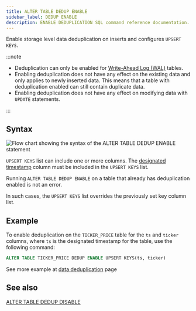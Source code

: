 ```yaml
---
title: ALTER TABLE DEDUP ENABLE
sidebar_label: DEDUP ENABLE
description: ENABLE DEDUPLICATION SQL command reference documentation.
---
```


Enable storage level data deduplication on inserts and configures `UPSERT KEYS`.

:::note

- Deduplication can only be enabled for
  [Write-Ahead Log (WAL)](/docs/concept/write-ahead-log) tables.
- Enabling deduplication does not have any effect on the existing data and only
  applies to newly inserted data. This means that a table with deduplication
  enabled can still contain duplicate data.
- Enabling deduplication does not have any effect on modifying data with
  `UPDATE` statements.

:::

## Syntax

![Flow chart showing the syntax of the ALTER TABLE DEDUP ENABLE statement](/img/docs/diagrams/enableDedup.svg)

`UPSERT KEYS` list can include one or more columns. The [designated timestamp](/docs/concept/designated-timestamp) column must be
  included in the `UPSERT KEYS` list.

Running `ALTER TABLE DEDUP ENABLE` on a table that already has deduplication
enabled is not an error.

In such cases, the `UPSERT KEYS` list overrides the previously set key column
list.

## Example

To enable deduplication on the `TICKER_PRICE` table for the `ts` and `ticker`
columns, where `ts` is the designated timestamp for the table, use the following
command:

```sql
ALTER TABLE TICKER_PRICE DEDUP ENABLE UPSERT KEYS(ts, ticker)
```

See more example at [data deduplication](/docs/concept/deduplication#example)
page

## See also

[ALTER TABLE DEDUP DISABLE](/docs/reference/sql/alter-table-disable-deduplication)
